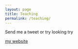 ```yaml
---
layout: page
title: Teaching
permalink: /teaching/
---
```


Send me a tweet or try looking try

[my website](http://www.andrewjmorris.org)
